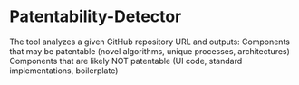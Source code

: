 # Patentability-Detector
The tool analyzes a given GitHub repository URL and outputs:  Components that may be patentable (novel algorithms, unique processes, architectures) Components that are likely NOT patentable (UI code, standard implementations, boilerplate)

